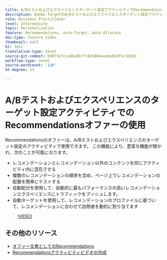 ```yaml
---
title: A/Bテストおよびエクスペリエンスターゲット設定アクティビティでRecommendationsオファーを使用する方法
description: Adobe TargetのA/Bテストおよびエクスペリエンスターゲット設定アクティビティでRecommendationsオファーを使用する方法を説明します。
role: Business Practitioner
level: Intermediate
topic: Personalization
feature: Recommendations, Auto-Target, Auto-Allocate
doc-type: feature video
thumbnail: null
kt: 3451
translation-type: tm+mt
source-git-commit: b89732fcca0be8bffc6e580e4ae0e62df3c3655d
workflow-type: tm+mt
source-wordcount: '138'
ht-degree: 2%

---
```



# A/Bテストおよびエクスペリエンスのターゲット設定アクティビティでのRecommendationsオファーの使用

Recommendationsのオファーは、A/Bテストおよびエクスペリエンスのターゲット設定のアクティビティで使用できます。 この機能により、豊富な機能が開かれ、次のことが可能になります。

* レコメンデーションとレコメンデーション以外のコンテンツを同じアクティビティ内に混在させる
* 複数のレコメンデーションの順序を含め、ページ上でレコメンデーションの配置を簡単にテストする
* 自動配分を使用して、自動的に最もパフォーマンスの高いレコメンデーションエクスペリエンスにトラフィックをプッシュします。
* 自動ターゲットを使用して、レコメンデーションのプロファイルに基づいて、レコメンデーションに合わせて訪問者を動的に割り当てます

>[!VIDEO](https://video.tv.adobe.com/v/28878?quality=12)

## その他のリソース

* [オファー文書としてのRecommendations](https://docs.adobe.com/content/help/en/target/using/recommendations/recommendations-as-an-offer.html)
* [Recommendationsアクティビティビデオの作成](create-a-recommendations-activity.md)
